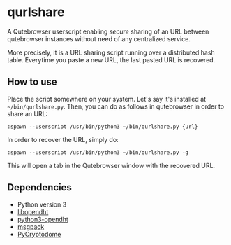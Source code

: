 # qurlshare

A Qutebrowser userscript enabling *secure* sharing of an URL between qutebrowser
instances without need of any centralized service.

More precisely, it is a URL sharing script running over a distributed hash
table. Everytime you paste a new URL, the last pasted URL is recovered.

## How to use

Place the script somewhere on your system. Let's say it's installed at
`~/bin/qurlshare.py`. Then, you can do as follows in qutebrowser in order to
share an URL:

```
:spawn --userscript /usr/bin/python3 ~/bin/qurlshare.py {url}
```

In order to recover the URL, simply do:

```
:spawn --userscript /usr/bin/python3 ~/bin/qurlshare.py -g
```

This will open a tab in the Qutebrowser window with the recovered URL.


## Dependencies

- Python version 3
- [libopendht][]
- [python3-opendht][libopendht]
- [msgpack][]
- [PyCryptodome][]


[libopendht]: https://github.com/savoirfairelinux/opendht
[msgpack]: https://pypi.org/project/msgpack/
[PyCryptodome]: https://www.pycryptodome.org/en/latest/src/introduction.html
[PBKDF2]: https://www.pycryptodome.org/en/latest/src/protocol/kdf.html#Crypto.Protocol.KDF.PBKDF2
[sim590]: https://github.com/sim590

<!-- vim: set ts=4 sw=4 tw=80 et :-->

